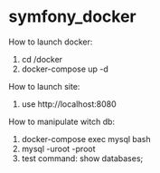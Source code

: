 # symfony_docker

How to launch docker:
  1. cd /docker
  2. docker-compose up -d

How to launch site:
  1. use http://localhost:8080
  
How to manipulate witch db:
  1. docker-compose exec mysql bash 
  2. mysql -uroot -proot
  3. test command: show databases;
  
  
